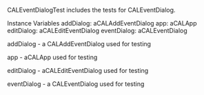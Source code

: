 CALEventDialogTest includes the tests for CALEventDialog.

Instance Variables
	addDialog:		aCALAddEventDialog 
	app:			aCALApp  
	editDialog:		aCALEditEventDialog
	eventDialog: 	aCALEventDialog 

addDialog
	- a CALAddEventDialog used for testing 
	
app	
	- aCALApp used for testing 
	  
editDialog
	- aCALEditEventDialog used for testing 

eventDialog
	- a CALEventDialog used for testing